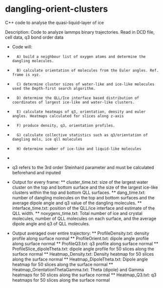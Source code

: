 # dangling-orient-clusters
C++ code to analyse the quasi-liquid-layer of ice


Description: Code to analyze lammps binary trajectories. Read in DCD file, cell data, q3 bond order data
 * Code will:
 *       A) build a neighbour list of oxygen atoms and determine the dangling molecules.
 *       B) calculate orientation of molecules from the Euler angles. Ref. frame is xyz.
 *       C) determine cluster sizes of water-like and ice-like molecules used the Depth-first search algorithm.
 *       D) determine the QLL/Ice interface based distribution of coordinates of largest ice-like and water-like clusters.
 *       E) calculate heatmaps of q3, orientation, density and euler angles. Heatmaps calculated for slices along z-axis
 *       F) produce density, q3, orientation profiles.
 *       G) calculate collective statistics such as q3/orientation of dangling mols, ice qll molecules
 *       H) determine number of ice-like and liquid-like molecules
 *
 *   q3 refers to the 3rd order Steinhard parameter and must be calculated beforehand and inputed

* Output for every frame: 
** cluster_time.txt: size of the largest water cluster on the top and bottom surface and the size of the largest ice-like clusters within the top and bottom QLL surfaces. 
** dang_time.txt: number of dangling molecules on the top and bottom surfaces and the average dipole angle and q3 value of the dangling molecules. 
** interface_time.txt: position of the QLL/ice interface and estimate of the QLL width. 
** noxygens_time.txt:  Total number of ice and crystal molecules, number of QLL molecules on each surface, and the average dipole angle and q3 of QLL molecules. 
* Output averaged over entire trajectory:
** ProfileDensity.txt: density profile along surface normal
** ProfileOrient.txt: dipole angle profile along surface normal
** ProfileQ3.txt: q3 profile along surface normal
** ProfileSlice_dipoleTheta.txt: dipole angle profile for 50 slices along the surface normal
** Heatmap_Density.txt: Density heatmap for 50 slices along the surface normal
** Heatmap_DipoleTheta.txt: Dipole angle heatmap for 50 slices along the surface normal
** Heatmap_OrientationThetaGamma.txt: Theta (dipole) and Gamma heatmaps for 50 slices along the surface normal
** Heatmap_Q3.txt: q3 heatmaps for 50 slices along the surface normal 
